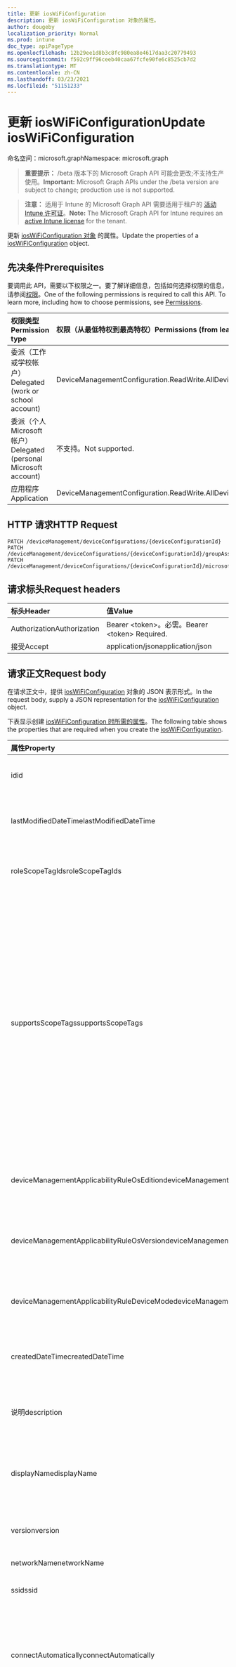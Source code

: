 ```yaml
---
title: 更新 iosWiFiConfiguration
description: 更新 iosWiFiConfiguration 对象的属性。
author: dougeby
localization_priority: Normal
ms.prod: intune
doc_type: apiPageType
ms.openlocfilehash: 12b29ee1d8b3c8fc980ea8e4617daa3c20779493
ms.sourcegitcommit: f592c9ff96ceeb40caa67fcfe90fe6c8525cb7d2
ms.translationtype: MT
ms.contentlocale: zh-CN
ms.lasthandoff: 03/23/2021
ms.locfileid: "51151233"
---
```

# <a name="update-ioswificonfiguration"></a><span data-ttu-id="e7f9d-103">更新 iosWiFiConfiguration</span><span class="sxs-lookup"><span data-stu-id="e7f9d-103">Update iosWiFiConfiguration</span></span>

<span data-ttu-id="e7f9d-104">命名空间：microsoft.graph</span><span class="sxs-lookup"><span data-stu-id="e7f9d-104">Namespace: microsoft.graph</span></span>

> <span data-ttu-id="e7f9d-105">**重要提示：** /beta 版本下的 Microsoft Graph API 可能会更改;不支持生产使用。</span><span class="sxs-lookup"><span data-stu-id="e7f9d-105">**Important:** Microsoft Graph APIs under the /beta version are subject to change; production use is not supported.</span></span>

> <span data-ttu-id="e7f9d-106">**注意：** 适用于 Intune 的 Microsoft Graph API 需要适用于租户的 [活动 Intune 许可证](https://go.microsoft.com/fwlink/?linkid=839381)。</span><span class="sxs-lookup"><span data-stu-id="e7f9d-106">**Note:** The Microsoft Graph API for Intune requires an [active Intune license](https://go.microsoft.com/fwlink/?linkid=839381) for the tenant.</span></span>

<span data-ttu-id="e7f9d-107">更新 [iosWiFiConfiguration 对象](../resources/intune-deviceconfig-ioswificonfiguration.md) 的属性。</span><span class="sxs-lookup"><span data-stu-id="e7f9d-107">Update the properties of a [iosWiFiConfiguration](../resources/intune-deviceconfig-ioswificonfiguration.md) object.</span></span>

## <a name="prerequisites"></a><span data-ttu-id="e7f9d-108">先决条件</span><span class="sxs-lookup"><span data-stu-id="e7f9d-108">Prerequisites</span></span>
<span data-ttu-id="e7f9d-p101">要调用此 API，需要以下权限之一。要了解详细信息，包括如何选择权限的信息，请参阅[权限](/graph/permissions-reference)。</span><span class="sxs-lookup"><span data-stu-id="e7f9d-p101">One of the following permissions is required to call this API. To learn more, including how to choose permissions, see [Permissions](/graph/permissions-reference).</span></span>

|<span data-ttu-id="e7f9d-111">权限类型</span><span class="sxs-lookup"><span data-stu-id="e7f9d-111">Permission type</span></span>|<span data-ttu-id="e7f9d-112">权限（从最低特权到最高特权）</span><span class="sxs-lookup"><span data-stu-id="e7f9d-112">Permissions (from least to most privileged)</span></span>|
|:---|:---|
|<span data-ttu-id="e7f9d-113">委派（工作或学校帐户）</span><span class="sxs-lookup"><span data-stu-id="e7f9d-113">Delegated (work or school account)</span></span>|<span data-ttu-id="e7f9d-114">DeviceManagementConfiguration.ReadWrite.All</span><span class="sxs-lookup"><span data-stu-id="e7f9d-114">DeviceManagementConfiguration.ReadWrite.All</span></span>|
|<span data-ttu-id="e7f9d-115">委派（个人 Microsoft 帐户）</span><span class="sxs-lookup"><span data-stu-id="e7f9d-115">Delegated (personal Microsoft account)</span></span>|<span data-ttu-id="e7f9d-116">不支持。</span><span class="sxs-lookup"><span data-stu-id="e7f9d-116">Not supported.</span></span>|
|<span data-ttu-id="e7f9d-117">应用程序</span><span class="sxs-lookup"><span data-stu-id="e7f9d-117">Application</span></span>|<span data-ttu-id="e7f9d-118">DeviceManagementConfiguration.ReadWrite.All</span><span class="sxs-lookup"><span data-stu-id="e7f9d-118">DeviceManagementConfiguration.ReadWrite.All</span></span>|

## <a name="http-request"></a><span data-ttu-id="e7f9d-119">HTTP 请求</span><span class="sxs-lookup"><span data-stu-id="e7f9d-119">HTTP Request</span></span>
<!-- {
  "blockType": "ignored"
}
-->
``` http
PATCH /deviceManagement/deviceConfigurations/{deviceConfigurationId}
PATCH /deviceManagement/deviceConfigurations/{deviceConfigurationId}/groupAssignments/{deviceConfigurationGroupAssignmentId}/deviceConfiguration
PATCH /deviceManagement/deviceConfigurations/{deviceConfigurationId}/microsoft.graph.windowsDomainJoinConfiguration/networkAccessConfigurations/{deviceConfigurationId}
```

## <a name="request-headers"></a><span data-ttu-id="e7f9d-120">请求标头</span><span class="sxs-lookup"><span data-stu-id="e7f9d-120">Request headers</span></span>
|<span data-ttu-id="e7f9d-121">标头</span><span class="sxs-lookup"><span data-stu-id="e7f9d-121">Header</span></span>|<span data-ttu-id="e7f9d-122">值</span><span class="sxs-lookup"><span data-stu-id="e7f9d-122">Value</span></span>|
|:---|:---|
|<span data-ttu-id="e7f9d-123">Authorization</span><span class="sxs-lookup"><span data-stu-id="e7f9d-123">Authorization</span></span>|<span data-ttu-id="e7f9d-124">Bearer &lt;token&gt;。必需。</span><span class="sxs-lookup"><span data-stu-id="e7f9d-124">Bearer &lt;token&gt; Required.</span></span>|
|<span data-ttu-id="e7f9d-125">接受</span><span class="sxs-lookup"><span data-stu-id="e7f9d-125">Accept</span></span>|<span data-ttu-id="e7f9d-126">application/json</span><span class="sxs-lookup"><span data-stu-id="e7f9d-126">application/json</span></span>|

## <a name="request-body"></a><span data-ttu-id="e7f9d-127">请求正文</span><span class="sxs-lookup"><span data-stu-id="e7f9d-127">Request body</span></span>
<span data-ttu-id="e7f9d-128">在请求正文中，提供 [iosWiFiConfiguration](../resources/intune-deviceconfig-ioswificonfiguration.md) 对象的 JSON 表示形式。</span><span class="sxs-lookup"><span data-stu-id="e7f9d-128">In the request body, supply a JSON representation for the [iosWiFiConfiguration](../resources/intune-deviceconfig-ioswificonfiguration.md) object.</span></span>

<span data-ttu-id="e7f9d-129">下表显示创建 [iosWiFiConfiguration 时所需的属性](../resources/intune-deviceconfig-ioswificonfiguration.md)。</span><span class="sxs-lookup"><span data-stu-id="e7f9d-129">The following table shows the properties that are required when you create the [iosWiFiConfiguration](../resources/intune-deviceconfig-ioswificonfiguration.md).</span></span>

|<span data-ttu-id="e7f9d-130">属性</span><span class="sxs-lookup"><span data-stu-id="e7f9d-130">Property</span></span>|<span data-ttu-id="e7f9d-131">类型</span><span class="sxs-lookup"><span data-stu-id="e7f9d-131">Type</span></span>|<span data-ttu-id="e7f9d-132">说明</span><span class="sxs-lookup"><span data-stu-id="e7f9d-132">Description</span></span>|
|:---|:---|:---|
|<span data-ttu-id="e7f9d-133">id</span><span class="sxs-lookup"><span data-stu-id="e7f9d-133">id</span></span>|<span data-ttu-id="e7f9d-134">String</span><span class="sxs-lookup"><span data-stu-id="e7f9d-134">String</span></span>|<span data-ttu-id="e7f9d-135">实体的键。</span><span class="sxs-lookup"><span data-stu-id="e7f9d-135">Key of the entity.</span></span> <span data-ttu-id="e7f9d-136">继承自 [deviceConfiguration](../resources/intune-shared-deviceconfiguration.md)</span><span class="sxs-lookup"><span data-stu-id="e7f9d-136">Inherited from [deviceConfiguration](../resources/intune-shared-deviceconfiguration.md)</span></span>|
|<span data-ttu-id="e7f9d-137">lastModifiedDateTime</span><span class="sxs-lookup"><span data-stu-id="e7f9d-137">lastModifiedDateTime</span></span>|<span data-ttu-id="e7f9d-138">DateTimeOffset</span><span class="sxs-lookup"><span data-stu-id="e7f9d-138">DateTimeOffset</span></span>|<span data-ttu-id="e7f9d-139">上次修改对象的日期/时间。</span><span class="sxs-lookup"><span data-stu-id="e7f9d-139">DateTime the object was last modified.</span></span> <span data-ttu-id="e7f9d-140">继承自 [deviceConfiguration](../resources/intune-shared-deviceconfiguration.md)</span><span class="sxs-lookup"><span data-stu-id="e7f9d-140">Inherited from [deviceConfiguration](../resources/intune-shared-deviceconfiguration.md)</span></span>|
|<span data-ttu-id="e7f9d-141">roleScopeTagIds</span><span class="sxs-lookup"><span data-stu-id="e7f9d-141">roleScopeTagIds</span></span>|<span data-ttu-id="e7f9d-142">String collection</span><span class="sxs-lookup"><span data-stu-id="e7f9d-142">String collection</span></span>|<span data-ttu-id="e7f9d-143">此实体实例的范围标记列表。</span><span class="sxs-lookup"><span data-stu-id="e7f9d-143">List of Scope Tags for this Entity instance.</span></span> <span data-ttu-id="e7f9d-144">继承自 [deviceConfiguration](../resources/intune-shared-deviceconfiguration.md)</span><span class="sxs-lookup"><span data-stu-id="e7f9d-144">Inherited from [deviceConfiguration](../resources/intune-shared-deviceconfiguration.md)</span></span>|
|<span data-ttu-id="e7f9d-145">supportsScopeTags</span><span class="sxs-lookup"><span data-stu-id="e7f9d-145">supportsScopeTags</span></span>|<span data-ttu-id="e7f9d-146">Boolean</span><span class="sxs-lookup"><span data-stu-id="e7f9d-146">Boolean</span></span>|<span data-ttu-id="e7f9d-147">指示基础设备配置是否支持分配范围标记。</span><span class="sxs-lookup"><span data-stu-id="e7f9d-147">Indicates whether or not the underlying Device Configuration supports the assignment of scope tags.</span></span> <span data-ttu-id="e7f9d-148">当此值为 false 且实体对作用域用户不可见时，不允许分配给 ScopeTags 属性。</span><span class="sxs-lookup"><span data-stu-id="e7f9d-148">Assigning to the ScopeTags property is not allowed when this value is false and entities will not be visible to scoped users.</span></span> <span data-ttu-id="e7f9d-149">这适用于在 Silverlight 中创建的旧版策略，可通过在 Azure 门户中删除和重新创建策略来解决。</span><span class="sxs-lookup"><span data-stu-id="e7f9d-149">This occurs for Legacy policies created in Silverlight and can be resolved by deleting and recreating the policy in the Azure Portal.</span></span> <span data-ttu-id="e7f9d-150">此属性是只读的。</span><span class="sxs-lookup"><span data-stu-id="e7f9d-150">This property is read-only.</span></span> <span data-ttu-id="e7f9d-151">继承自 [deviceConfiguration](../resources/intune-shared-deviceconfiguration.md)</span><span class="sxs-lookup"><span data-stu-id="e7f9d-151">Inherited from [deviceConfiguration](../resources/intune-shared-deviceconfiguration.md)</span></span>|
|<span data-ttu-id="e7f9d-152">deviceManagementApplicabilityRuleOsEdition</span><span class="sxs-lookup"><span data-stu-id="e7f9d-152">deviceManagementApplicabilityRuleOsEdition</span></span>|[<span data-ttu-id="e7f9d-153">deviceManagementApplicabilityRuleOsEdition</span><span class="sxs-lookup"><span data-stu-id="e7f9d-153">deviceManagementApplicabilityRuleOsEdition</span></span>](../resources/intune-deviceconfig-devicemanagementapplicabilityruleosedition.md)|<span data-ttu-id="e7f9d-154">此策略的操作系统版本适用性。</span><span class="sxs-lookup"><span data-stu-id="e7f9d-154">The OS edition applicability for this Policy.</span></span> <span data-ttu-id="e7f9d-155">继承自 [deviceConfiguration](../resources/intune-shared-deviceconfiguration.md)</span><span class="sxs-lookup"><span data-stu-id="e7f9d-155">Inherited from [deviceConfiguration](../resources/intune-shared-deviceconfiguration.md)</span></span>|
|<span data-ttu-id="e7f9d-156">deviceManagementApplicabilityRuleOsVersion</span><span class="sxs-lookup"><span data-stu-id="e7f9d-156">deviceManagementApplicabilityRuleOsVersion</span></span>|[<span data-ttu-id="e7f9d-157">deviceManagementApplicabilityRuleOsVersion</span><span class="sxs-lookup"><span data-stu-id="e7f9d-157">deviceManagementApplicabilityRuleOsVersion</span></span>](../resources/intune-deviceconfig-devicemanagementapplicabilityruleosversion.md)|<span data-ttu-id="e7f9d-158">此策略的操作系统版本适用性规则。</span><span class="sxs-lookup"><span data-stu-id="e7f9d-158">The OS version applicability rule for this Policy.</span></span> <span data-ttu-id="e7f9d-159">继承自 [deviceConfiguration](../resources/intune-shared-deviceconfiguration.md)</span><span class="sxs-lookup"><span data-stu-id="e7f9d-159">Inherited from [deviceConfiguration](../resources/intune-shared-deviceconfiguration.md)</span></span>|
|<span data-ttu-id="e7f9d-160">deviceManagementApplicabilityRuleDeviceMode</span><span class="sxs-lookup"><span data-stu-id="e7f9d-160">deviceManagementApplicabilityRuleDeviceMode</span></span>|[<span data-ttu-id="e7f9d-161">deviceManagementApplicabilityRuleDeviceMode</span><span class="sxs-lookup"><span data-stu-id="e7f9d-161">deviceManagementApplicabilityRuleDeviceMode</span></span>](../resources/intune-deviceconfig-devicemanagementapplicabilityruledevicemode.md)|<span data-ttu-id="e7f9d-162">此策略的设备模式适用性规则。</span><span class="sxs-lookup"><span data-stu-id="e7f9d-162">The device mode applicability rule for this Policy.</span></span> <span data-ttu-id="e7f9d-163">继承自 [deviceConfiguration](../resources/intune-shared-deviceconfiguration.md)</span><span class="sxs-lookup"><span data-stu-id="e7f9d-163">Inherited from [deviceConfiguration](../resources/intune-shared-deviceconfiguration.md)</span></span>|
|<span data-ttu-id="e7f9d-164">createdDateTime</span><span class="sxs-lookup"><span data-stu-id="e7f9d-164">createdDateTime</span></span>|<span data-ttu-id="e7f9d-165">DateTimeOffset</span><span class="sxs-lookup"><span data-stu-id="e7f9d-165">DateTimeOffset</span></span>|<span data-ttu-id="e7f9d-166">创建对象的日期/时间。</span><span class="sxs-lookup"><span data-stu-id="e7f9d-166">DateTime the object was created.</span></span> <span data-ttu-id="e7f9d-167">继承自 [deviceConfiguration](../resources/intune-shared-deviceconfiguration.md)</span><span class="sxs-lookup"><span data-stu-id="e7f9d-167">Inherited from [deviceConfiguration](../resources/intune-shared-deviceconfiguration.md)</span></span>|
|<span data-ttu-id="e7f9d-168">说明</span><span class="sxs-lookup"><span data-stu-id="e7f9d-168">description</span></span>|<span data-ttu-id="e7f9d-169">String</span><span class="sxs-lookup"><span data-stu-id="e7f9d-169">String</span></span>|<span data-ttu-id="e7f9d-170">管理员提供的设备配置的说明。</span><span class="sxs-lookup"><span data-stu-id="e7f9d-170">Admin provided description of the Device Configuration.</span></span> <span data-ttu-id="e7f9d-171">继承自 [deviceConfiguration](../resources/intune-shared-deviceconfiguration.md)</span><span class="sxs-lookup"><span data-stu-id="e7f9d-171">Inherited from [deviceConfiguration](../resources/intune-shared-deviceconfiguration.md)</span></span>|
|<span data-ttu-id="e7f9d-172">displayName</span><span class="sxs-lookup"><span data-stu-id="e7f9d-172">displayName</span></span>|<span data-ttu-id="e7f9d-173">String</span><span class="sxs-lookup"><span data-stu-id="e7f9d-173">String</span></span>|<span data-ttu-id="e7f9d-174">管理员提供的设备配置的名称。</span><span class="sxs-lookup"><span data-stu-id="e7f9d-174">Admin provided name of the device configuration.</span></span> <span data-ttu-id="e7f9d-175">继承自 [deviceConfiguration](../resources/intune-shared-deviceconfiguration.md)</span><span class="sxs-lookup"><span data-stu-id="e7f9d-175">Inherited from [deviceConfiguration](../resources/intune-shared-deviceconfiguration.md)</span></span>|
|<span data-ttu-id="e7f9d-176">version</span><span class="sxs-lookup"><span data-stu-id="e7f9d-176">version</span></span>|<span data-ttu-id="e7f9d-177">Int32</span><span class="sxs-lookup"><span data-stu-id="e7f9d-177">Int32</span></span>|<span data-ttu-id="e7f9d-178">设备配置的版本。</span><span class="sxs-lookup"><span data-stu-id="e7f9d-178">Version of the device configuration.</span></span> <span data-ttu-id="e7f9d-179">继承自 [deviceConfiguration](../resources/intune-shared-deviceconfiguration.md)</span><span class="sxs-lookup"><span data-stu-id="e7f9d-179">Inherited from [deviceConfiguration](../resources/intune-shared-deviceconfiguration.md)</span></span>|
|<span data-ttu-id="e7f9d-180">networkName</span><span class="sxs-lookup"><span data-stu-id="e7f9d-180">networkName</span></span>|<span data-ttu-id="e7f9d-181">String</span><span class="sxs-lookup"><span data-stu-id="e7f9d-181">String</span></span>|<span data-ttu-id="e7f9d-182">网络名称</span><span class="sxs-lookup"><span data-stu-id="e7f9d-182">Network Name</span></span>|
|<span data-ttu-id="e7f9d-183">ssid</span><span class="sxs-lookup"><span data-stu-id="e7f9d-183">ssid</span></span>|<span data-ttu-id="e7f9d-184">String</span><span class="sxs-lookup"><span data-stu-id="e7f9d-184">String</span></span>|<span data-ttu-id="e7f9d-185">这是广播到所有Wi-Fi网络的名称。</span><span class="sxs-lookup"><span data-stu-id="e7f9d-185">This is the name of the Wi-Fi network that is broadcast to all devices.</span></span>|
|<span data-ttu-id="e7f9d-186">connectAutomatically</span><span class="sxs-lookup"><span data-stu-id="e7f9d-186">connectAutomatically</span></span>|<span data-ttu-id="e7f9d-187">Boolean</span><span class="sxs-lookup"><span data-stu-id="e7f9d-187">Boolean</span></span>|<span data-ttu-id="e7f9d-188">此网络在范围内时自动连接。</span><span class="sxs-lookup"><span data-stu-id="e7f9d-188">Connect automatically when this network is in range.</span></span> <span data-ttu-id="e7f9d-189">如果设置为 true，将跳过用户提示，并自动将设备Wi-Fi网络。</span><span class="sxs-lookup"><span data-stu-id="e7f9d-189">Setting this to true will skip the user prompt and automatically connect the device to Wi-Fi network.</span></span>|
|<span data-ttu-id="e7f9d-190">connectWhenNetworkNameIsHidden</span><span class="sxs-lookup"><span data-stu-id="e7f9d-190">connectWhenNetworkNameIsHidden</span></span>|<span data-ttu-id="e7f9d-191">Boolean</span><span class="sxs-lookup"><span data-stu-id="e7f9d-191">Boolean</span></span>|<span data-ttu-id="e7f9d-192">当网络未在 SSID 中广播其名称 (连接) 。</span><span class="sxs-lookup"><span data-stu-id="e7f9d-192">Connect when the network is not broadcasting its name (SSID).</span></span> <span data-ttu-id="e7f9d-193">设置为 true 时，此配置文件会强制设备连接到未将其 SSID 广播到所有设备的网络。</span><span class="sxs-lookup"><span data-stu-id="e7f9d-193">When set to true, this profile forces the device to connect to a network that doesn't broadcast its SSID to all devices.</span></span>|
|<span data-ttu-id="e7f9d-194">wiFiSecurityType</span><span class="sxs-lookup"><span data-stu-id="e7f9d-194">wiFiSecurityType</span></span>|[<span data-ttu-id="e7f9d-195">wiFiSecurityType</span><span class="sxs-lookup"><span data-stu-id="e7f9d-195">wiFiSecurityType</span></span>](../resources/intune-deviceconfig-wifisecuritytype.md)|<span data-ttu-id="e7f9d-196">指示Wi-Fi是否使用基于 EAP 的安全类型。</span><span class="sxs-lookup"><span data-stu-id="e7f9d-196">Indicates whether Wi-Fi endpoint uses an EAP based security type.</span></span> <span data-ttu-id="e7f9d-197">可取值为：`open`、`wpaPersonal`、`wpaEnterprise`、`wep`、`wpa2Personal`、`wpa2Enterprise`。</span><span class="sxs-lookup"><span data-stu-id="e7f9d-197">Possible values are: `open`, `wpaPersonal`, `wpaEnterprise`, `wep`, `wpa2Personal`, `wpa2Enterprise`.</span></span>|
|<span data-ttu-id="e7f9d-198">proxySettings</span><span class="sxs-lookup"><span data-stu-id="e7f9d-198">proxySettings</span></span>|[<span data-ttu-id="e7f9d-199">wiFiProxySetting</span><span class="sxs-lookup"><span data-stu-id="e7f9d-199">wiFiProxySetting</span></span>](../resources/intune-deviceconfig-wifiproxysetting.md)|<span data-ttu-id="e7f9d-200">此连接代理Wi-Fi类型。</span><span class="sxs-lookup"><span data-stu-id="e7f9d-200">Proxy Type for this Wi-Fi connection.</span></span> <span data-ttu-id="e7f9d-201">可取值为：`none`、`manual`、`automatic`。</span><span class="sxs-lookup"><span data-stu-id="e7f9d-201">Possible values are: `none`, `manual`, `automatic`.</span></span>|
|<span data-ttu-id="e7f9d-202">proxyManualAddress</span><span class="sxs-lookup"><span data-stu-id="e7f9d-202">proxyManualAddress</span></span>|<span data-ttu-id="e7f9d-203">String</span><span class="sxs-lookup"><span data-stu-id="e7f9d-203">String</span></span>|<span data-ttu-id="e7f9d-204">选择手动配置时代理服务器的 IP 地址或 DNS 主机名。</span><span class="sxs-lookup"><span data-stu-id="e7f9d-204">IP Address or DNS hostname of the proxy server when manual configuration is selected.</span></span>|
|<span data-ttu-id="e7f9d-205">proxyManualPort</span><span class="sxs-lookup"><span data-stu-id="e7f9d-205">proxyManualPort</span></span>|<span data-ttu-id="e7f9d-206">Int32</span><span class="sxs-lookup"><span data-stu-id="e7f9d-206">Int32</span></span>|<span data-ttu-id="e7f9d-207">选择手动配置时代理服务器的端口。</span><span class="sxs-lookup"><span data-stu-id="e7f9d-207">Port of the proxy server when manual configuration is selected.</span></span>|
|<span data-ttu-id="e7f9d-208">proxyAutomaticConfigurationUrl</span><span class="sxs-lookup"><span data-stu-id="e7f9d-208">proxyAutomaticConfigurationUrl</span></span>|<span data-ttu-id="e7f9d-209">String</span><span class="sxs-lookup"><span data-stu-id="e7f9d-209">String</span></span>|<span data-ttu-id="e7f9d-210">选择自动配置时代理服务器自动配置脚本的 URL。</span><span class="sxs-lookup"><span data-stu-id="e7f9d-210">URL of the proxy server automatic configuration script when automatic configuration is selected.</span></span> <span data-ttu-id="e7f9d-211">此 URL 通常是 PAC 代理自动配置 (文件) 位置。</span><span class="sxs-lookup"><span data-stu-id="e7f9d-211">This URL is typically the location of PAC (Proxy Auto Configuration) file.</span></span>|
|<span data-ttu-id="e7f9d-212">disableMacAddressRandomization</span><span class="sxs-lookup"><span data-stu-id="e7f9d-212">disableMacAddressRandomization</span></span>|<span data-ttu-id="e7f9d-213">Boolean</span><span class="sxs-lookup"><span data-stu-id="e7f9d-213">Boolean</span></span>|<span data-ttu-id="e7f9d-214">如果设置为 true，则强制使用此 Wi-Fi 配置文件连接的设备显示其实际的 Wi-Fi MAC 地址，而不是随机 MAC 地址。</span><span class="sxs-lookup"><span data-stu-id="e7f9d-214">If set to true, forces devices connecting using this Wi-Fi profile to present their actual Wi-Fi MAC address instead of a random MAC address.</span></span> <span data-ttu-id="e7f9d-215">适用于 iOS 14 及更高版本。</span><span class="sxs-lookup"><span data-stu-id="e7f9d-215">Applies to iOS 14 and later.</span></span>|
|<span data-ttu-id="e7f9d-216">preSharedKey</span><span class="sxs-lookup"><span data-stu-id="e7f9d-216">preSharedKey</span></span>|<span data-ttu-id="e7f9d-217">String</span><span class="sxs-lookup"><span data-stu-id="e7f9d-217">String</span></span>|<span data-ttu-id="e7f9d-218">这是 WPA 个人共享网络的预共享Wi-Fi密钥。</span><span class="sxs-lookup"><span data-stu-id="e7f9d-218">This is the pre-shared key for WPA Personal Wi-Fi network.</span></span>|



## <a name="response"></a><span data-ttu-id="e7f9d-219">响应</span><span class="sxs-lookup"><span data-stu-id="e7f9d-219">Response</span></span>
<span data-ttu-id="e7f9d-220">如果成功，此方法在响应正文中返回 响应代码和更新的 `200 OK` [iosWiFiConfiguration](../resources/intune-deviceconfig-ioswificonfiguration.md) 对象。</span><span class="sxs-lookup"><span data-stu-id="e7f9d-220">If successful, this method returns a `200 OK` response code and an updated [iosWiFiConfiguration](../resources/intune-deviceconfig-ioswificonfiguration.md) object in the response body.</span></span>

## <a name="example"></a><span data-ttu-id="e7f9d-221">示例</span><span class="sxs-lookup"><span data-stu-id="e7f9d-221">Example</span></span>

### <a name="request"></a><span data-ttu-id="e7f9d-222">请求</span><span class="sxs-lookup"><span data-stu-id="e7f9d-222">Request</span></span>
<span data-ttu-id="e7f9d-223">下面是一个请求示例。</span><span class="sxs-lookup"><span data-stu-id="e7f9d-223">Here is an example of the request.</span></span>
``` http
PATCH https://graph.microsoft.com/beta/deviceManagement/deviceConfigurations/{deviceConfigurationId}
Content-type: application/json
Content-length: 1491

{
  "@odata.type": "#microsoft.graph.iosWiFiConfiguration",
  "roleScopeTagIds": [
    "Role Scope Tag Ids value"
  ],
  "supportsScopeTags": true,
  "deviceManagementApplicabilityRuleOsEdition": {
    "@odata.type": "microsoft.graph.deviceManagementApplicabilityRuleOsEdition",
    "osEditionTypes": [
      "windows10EnterpriseN"
    ],
    "name": "Name value",
    "ruleType": "exclude"
  },
  "deviceManagementApplicabilityRuleOsVersion": {
    "@odata.type": "microsoft.graph.deviceManagementApplicabilityRuleOsVersion",
    "minOSVersion": "Min OSVersion value",
    "maxOSVersion": "Max OSVersion value",
    "name": "Name value",
    "ruleType": "exclude"
  },
  "deviceManagementApplicabilityRuleDeviceMode": {
    "@odata.type": "microsoft.graph.deviceManagementApplicabilityRuleDeviceMode",
    "deviceMode": "sModeConfiguration",
    "name": "Name value",
    "ruleType": "exclude"
  },
  "description": "Description value",
  "displayName": "Display Name value",
  "version": 7,
  "networkName": "Network Name value",
  "ssid": "Ssid value",
  "connectAutomatically": true,
  "connectWhenNetworkNameIsHidden": true,
  "wiFiSecurityType": "wpaPersonal",
  "proxySettings": "manual",
  "proxyManualAddress": "Proxy Manual Address value",
  "proxyManualPort": 15,
  "proxyAutomaticConfigurationUrl": "https://example.com/proxyAutomaticConfigurationUrl/",
  "disableMacAddressRandomization": true,
  "preSharedKey": "Pre Shared Key value"
}
```

### <a name="response"></a><span data-ttu-id="e7f9d-224">响应</span><span class="sxs-lookup"><span data-stu-id="e7f9d-224">Response</span></span>
<span data-ttu-id="e7f9d-p119">下面是一个响应示例。注意：为了简单起见，可能会将此处所示的响应对象截断。将从实际调用中返回所有属性。</span><span class="sxs-lookup"><span data-stu-id="e7f9d-p119">Here is an example of the response. Note: The response object shown here may be truncated for brevity. All of the properties will be returned from an actual call.</span></span>
``` http
HTTP/1.1 200 OK
Content-Type: application/json
Content-Length: 1663

{
  "@odata.type": "#microsoft.graph.iosWiFiConfiguration",
  "id": "516f9ef9-9ef9-516f-f99e-6f51f99e6f51",
  "lastModifiedDateTime": "2017-01-01T00:00:35.1329464-08:00",
  "roleScopeTagIds": [
    "Role Scope Tag Ids value"
  ],
  "supportsScopeTags": true,
  "deviceManagementApplicabilityRuleOsEdition": {
    "@odata.type": "microsoft.graph.deviceManagementApplicabilityRuleOsEdition",
    "osEditionTypes": [
      "windows10EnterpriseN"
    ],
    "name": "Name value",
    "ruleType": "exclude"
  },
  "deviceManagementApplicabilityRuleOsVersion": {
    "@odata.type": "microsoft.graph.deviceManagementApplicabilityRuleOsVersion",
    "minOSVersion": "Min OSVersion value",
    "maxOSVersion": "Max OSVersion value",
    "name": "Name value",
    "ruleType": "exclude"
  },
  "deviceManagementApplicabilityRuleDeviceMode": {
    "@odata.type": "microsoft.graph.deviceManagementApplicabilityRuleDeviceMode",
    "deviceMode": "sModeConfiguration",
    "name": "Name value",
    "ruleType": "exclude"
  },
  "createdDateTime": "2017-01-01T00:02:43.5775965-08:00",
  "description": "Description value",
  "displayName": "Display Name value",
  "version": 7,
  "networkName": "Network Name value",
  "ssid": "Ssid value",
  "connectAutomatically": true,
  "connectWhenNetworkNameIsHidden": true,
  "wiFiSecurityType": "wpaPersonal",
  "proxySettings": "manual",
  "proxyManualAddress": "Proxy Manual Address value",
  "proxyManualPort": 15,
  "proxyAutomaticConfigurationUrl": "https://example.com/proxyAutomaticConfigurationUrl/",
  "disableMacAddressRandomization": true,
  "preSharedKey": "Pre Shared Key value"
}
```




